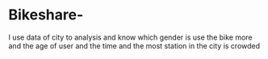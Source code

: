 # Bikeshare-
I use data of city to analysis and know which gender is use the bike more and the age of user and the time and the most station in the city is crowded
